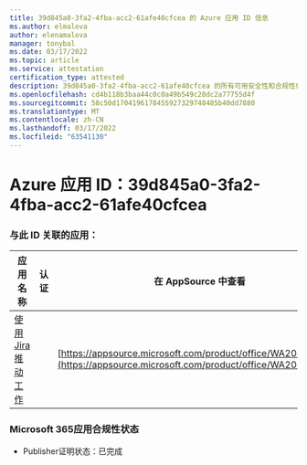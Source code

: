 ```yaml
---
title: 39d845a0-3fa2-4fba-acc2-61afe40cfcea 的 Azure 应用 ID 信息
ms.author: elmalova
author: elenamalova
manager: tonybal
ms.date: 03/17/2022
ms.topic: article
ms.service: attestation
certification_type: attested
description: 39d845a0-3fa2-4fba-acc2-61afe40cfcea 的所有可用安全性和合规性信息。
ms.openlocfilehash: cd4b118b3baa44c0c0a49b549c28dc2a77755d4f
ms.sourcegitcommit: 58c50d1704196178455927329748485b40dd7880
ms.translationtype: MT
ms.contentlocale: zh-CN
ms.lasthandoff: 03/17/2022
ms.locfileid: "63541130"
---
```

# <a name="azure-app-id-39d845a0-3fa2-4fba-acc2-61afe40cfcea"></a>Azure 应用 ID：39d845a0-3fa2-4fba-acc2-61afe40cfcea


### <a name="apps-associated-with-this-id"></a>与此 ID 关联的应用：
| **应用名称** | **认证** | **在 AppSource 中查看** |
|--------------|---------------|-----------------------|
| [使用 Jira 推动工作](../forward/WA200002855.md) |  | [https://appsource.microsoft.com/product/office/WA200002855](https://appsource.microsoft.com/product/office/WA200002855) |

### <a name="microsoft-365-app-compliance-status"></a>Microsoft 365应用合规性状态
- Publisher证明状态：已完成
